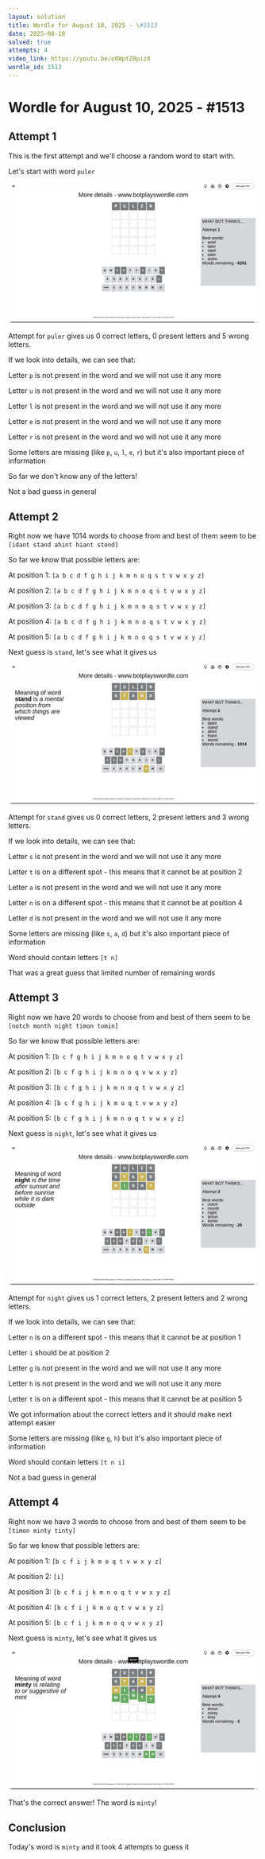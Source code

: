 ```yaml
---
layout: solution
title: Wordle for August 10, 2025 - \#1513
date: 2025-08-10
solved: true
attempts: 4
video_link: https://youtu.be/o8WptZ8piz8
wordle_id: 1513
---
```


# Wordle for August 10, 2025 - \#1513

## Attempt 1

This is the first attempt and we'll choose a random word to start with.

Let's start with word `puler`

![Attempt 1](2025-08-10/attempt-1.png)

Attempt for `puler` gives us 0 correct letters, 0 present letters and 5 wrong letters.

If we look into details, we can see that:

Letter `p` is not present in the word and we will not use it any more

Letter `u` is not present in the word and we will not use it any more

Letter `l` is not present in the word and we will not use it any more

Letter `e` is not present in the word and we will not use it any more

Letter `r` is not present in the word and we will not use it any more

Some letters are missing (like `p`, `u`, `l`, `e`, `r`) but it's also important piece of information

So far we don't know any of the letters!

Not a bad guess in general



## Attempt 2

Right now we have 1014 words to choose from and best of them seem to be `[idant stand ahint hiant stond]`

So far we know that possible letters are:

At position 1: `[a b c d f g h i j k m n o q s t v w x y z]`

At position 2: `[a b c d f g h i j k m n o q s t v w x y z]`

At position 3: `[a b c d f g h i j k m n o q s t v w x y z]`

At position 4: `[a b c d f g h i j k m n o q s t v w x y z]`

At position 5: `[a b c d f g h i j k m n o q s t v w x y z]`

Next guess is `stand`, let's see what it gives us

![Attempt 2](2025-08-10/attempt-2.png)

Attempt for `stand` gives us 0 correct letters, 2 present letters and 3 wrong letters.

If we look into details, we can see that:

Letter `s` is not present in the word and we will not use it any more

Letter `t` is on a different spot - this means that it cannot be at position 2

Letter `a` is not present in the word and we will not use it any more

Letter `n` is on a different spot - this means that it cannot be at position 4

Letter `d` is not present in the word and we will not use it any more

Some letters are missing (like `s`, `a`, `d`) but it's also important piece of information

Word should contain letters `[t n]`

That was a great guess that limited number of remaining words



## Attempt 3

Right now we have 20 words to choose from and best of them seem to be `[notch month night timon tomin]`

So far we know that possible letters are:

At position 1: `[b c f g h i j k m n o q t v w x y z]`

At position 2: `[b c f g h i j k m n o q v w x y z]`

At position 3: `[b c f g h i j k m n o q t v w x y z]`

At position 4: `[b c f g h i j k m o q t v w x y z]`

At position 5: `[b c f g h i j k m n o q t v w x y z]`

Next guess is `night`, let's see what it gives us

![Attempt 3](2025-08-10/attempt-3.png)

Attempt for `night` gives us 1 correct letters, 2 present letters and 2 wrong letters.

If we look into details, we can see that:

Letter `n` is on a different spot - this means that it cannot be at position 1

Letter `i` should be at position 2

Letter `g` is not present in the word and we will not use it any more

Letter `h` is not present in the word and we will not use it any more

Letter `t` is on a different spot - this means that it cannot be at position 5

We got information about the correct letters and it should make next attempt easier

Some letters are missing (like `g`, `h`) but it's also important piece of information

Word should contain letters `[t n i]`

Not a bad guess in general



## Attempt 4

Right now we have 3 words to choose from and best of them seem to be `[timon minty tinty]`

So far we know that possible letters are:

At position 1: `[b c f i j k m o q t v w x y z]`

At position 2: `[i]`

At position 3: `[b c f i j k m n o q t v w x y z]`

At position 4: `[b c f i j k m o q t v w x y z]`

At position 5: `[b c f i j k m n o q v w x y z]`

Next guess is `minty`, let's see what it gives us

![Attempt 4](2025-08-10/attempt-4.png)

That's the correct answer! The word is `minty`!

## Conclusion

Today's word is `minty` and it took 4 attempts to guess it

